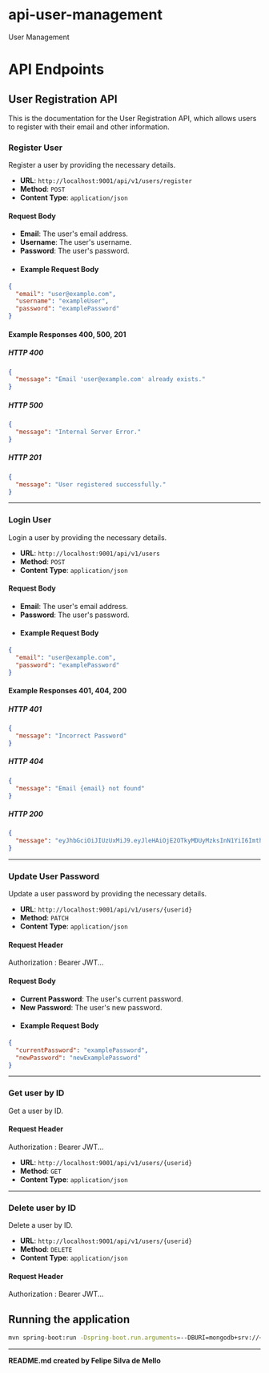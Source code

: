 # api-user-management

User Management

# API Endpoints

## User Registration API

This is the documentation for the User Registration API, which allows users to register with their
email and other
information.

### Register User

Register a user by providing the necessary details.

- **URL**: `http://localhost:9001/api/v1/users/register`
- **Method**: `POST`
- **Content Type**: `application/json`

#### Request Body

- **Email**: The user's email address.
- **Username**: The user's username.
- **Password**: The user's password.
- #### Example Request Body

```json
{
  "email": "user@example.com",
  "username": "exampleUser",
  "password": "examplePassword"
}
```

#### Example Responses 400, 500, 201

##### HTTP 400

```json
{
  "message": "Email 'user@example.com' already exists."
}
```

##### HTTP 500

```json
{
  "message": "Internal Server Error."
}
```

##### HTTP 201

```json
{
  "message": "User registered successfully."
}
```

---

### Login User

Login a user by providing the necessary details.

- **URL**: `http://localhost:9001/api/v1/users`
- **Method**: `POST`
- **Content Type**: `application/json`

#### Request Body

- **Email**: The user's email address.
- **Password**: The user's password.
- #### Example Request Body

```json
{
  "email": "user@example.com",
  "password": "examplePassword"
}
```

#### Example Responses 401, 404, 200

##### HTTP 401

```json
{
  "message": "Incorrect Password"
}
```

##### HTTP 404

```json
{
  "message": "Email {email} not found"
}
```

##### HTTP 200

```json
{
  "message": "eyJhbGciOiJIUzUxMiJ9.eyJleHAiOjE2OTkyMDUyMzksInN1YiI6ImthcmVuQGdtYWlsLmNvbSIsImlhdCI6MTY5OTIwMTYzOX0.Xlh1JvFU-8VBVEvw0SWWqaCKjmgyGbVtBykkLUgQT0fx25AeELTl8xn1Kb9M4VdbltNXmPOGGiH5sqs5DQpFzw"
}
```

---

### Update User Password

Update a user password by providing the necessary details.

- **URL**: `http://localhost:9001/api/v1/users/{userid}`
- **Method**: `PATCH`
- **Content Type**: `application/json`

#### Request Header

Authorization : Bearer JWT...

#### Request Body

- **Current Password**: The user's current password.
- **New Password**: The user's new password.
- #### Example Request Body

```json
{
  "currentPassword": "examplePassword",
  "newPassword": "newExamplePassword"
}
```

---

### Get user by ID

Get a user by ID.

#### Request Header

Authorization : Bearer JWT...

- **URL**: `http://localhost:9001/api/v1/users/{userid}`
- **Method**: `GET`
- **Content Type**: `application/json`

---

### Delete user by ID

Delete a user by ID.

- **URL**: `http://localhost:9001/api/v1/users/{userid}`
- **Method**: `DELETE`
- **Content Type**: `application/json`

#### Request Header

Authorization : Bearer JWT...

## Running the application

```bash
mvn spring-boot:run -Dspring-boot.run.arguments=--DBURI=mongodb+srv://<username>:<password>@camp.s1dnkux.mongodb.net/dev,--SECRET=<SECRETKEY>,--EXPIRATION=<TOKEN_EXPIRY> -f pom.xml
```

---
**README.md created by Felipe Silva de Mello**
